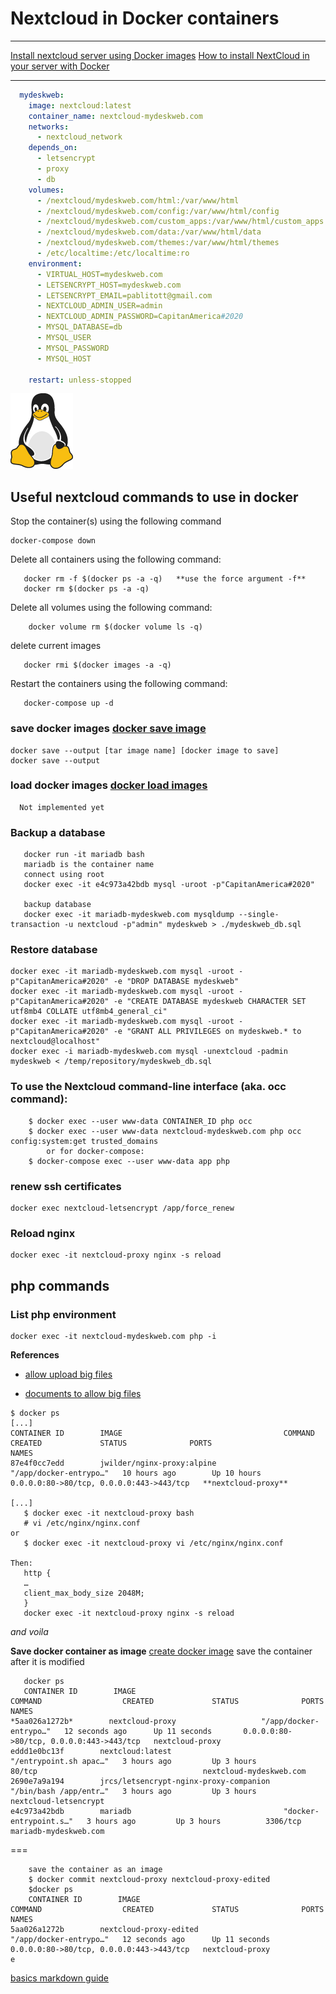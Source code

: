 
# Nextcloud in Docker containers
---
[Install nextcloud server using Docker images](https://hub.docker.com/_/nextcloud)
[How to install NextCloud in your server with Docker](https://blog.ssdnodes.com/blog/installing-nextcloud-docker/)

---
```yaml {.line-numbers}
  mydeskweb:
    image: nextcloud:latest
    container_name: nextcloud-mydeskweb.com
    networks:
      - nextcloud_network
    depends_on:
      - letsencrypt
      - proxy
      - db
    volumes:
      - /nextcloud/mydeskweb.com/html:/var/www/html
      - /nextcloud/mydeskweb.com/config:/var/www/html/config
      - /nextcloud/mydeskweb.com/custom_apps:/var/www/html/custom_apps
      - /nextcloud/mydeskweb.com/data:/var/www/html/data
      - /nextcloud/mydeskweb.com/themes:/var/www/html/themes
      - /etc/localtime:/etc/localtime:ro
    environment:
      - VIRTUAL_HOST=mydeskweb.com
      - LETSENCRYPT_HOST=mydeskweb.com
      - LETSENCRYPT_EMAIL=pablitott@gmail.com
      - NEXTCLOUD_ADMIN_USER=admin
      - NEXTCLOUD_ADMIN_PASSWORD=CapitanAmerica#2020
      - MYSQL_DATABASE=db
      - MYSQL_USER
      - MYSQL_PASSWORD 
      - MYSQL_HOST

    restart: unless-stopped

```
![Tux, Linux](tux.png)
## Useful nextcloud commands to use in docker

Stop the container(s) using the following command
```
docker-compose down
```

Delete all containers using the following command:

```
   docker rm -f $(docker ps -a -q)   **use the force argument -f**
   docker rm $(docker ps -a -q)
```

Delete all volumes using the following command:
```
    docker volume rm $(docker volume ls -q)
```

delete current images
```
   docker rmi $(docker images -a -q)
```

Restart the containers using the following command:
```
   docker-compose up -d
```
### save docker images [docker save image](https://docs.docker.com/engine/reference/commandline/save/)
```
docker save --output [tar image name] [docker image to save]
docker save --output 
```
### load docker images [docker load images](https://docs.docker.com/engine/reference/commandline/load/)
```
  Not implemented yet
```

### Backup a database
```
   docker run -it mariadb bash
   mariadb is the container name
   connect using root
   docker exec -it e4c973a42bdb mysql -uroot -p"CapitanAmerica#2020"

   backup database
   docker exec -it mariadb-mydeskweb.com mysqldump --single-transaction -u nextcloud -p"admin" mydeskweb > ./mydeskweb_db.sql
```
### Restore database
```
docker exec -it mariadb-mydeskweb.com mysql -uroot -p"CapitanAmerica#2020" -e "DROP DATABASE mydeskweb"
docker exec -it mariadb-mydeskweb.com mysql -uroot -p"CapitanAmerica#2020" -e "CREATE DATABASE mydeskweb CHARACTER SET utf8mb4 COLLATE utf8mb4_general_ci"
docker exec -it mariadb-mydeskweb.com mysql -uroot -p"CapitanAmerica#2020" -e "GRANT ALL PRIVILEGES on mydeskweb.* to nextcloud@localhost"
docker exec -i mariadb-mydeskweb.com mysql -unextcloud -padmin mydeskweb < /temp/repository/mydeskweb_db.sql
```

### To use the Nextcloud command-line interface (aka. occ command):
```
    $ docker exec --user www-data CONTAINER_ID php occ
    $ docker exec --user www-data nextcloud-mydeskweb.com php occ config:system:get trusted_domains
        or for docker-compose:
    $ docker-compose exec --user www-data app php 
```

### renew ssh certificates
```
docker exec nextcloud-letsencrypt /app/force_renew
```

### Reload nginx
```
docker exec -it nextcloud-proxy nginx -s reload
```

## php commands
### List php environment
```
docker exec -it nextcloud-mydeskweb.com php -i
```

**References**
- [allow upload big files](https://help.nextcloud.com/t/nextcloud-17-0-0-on-docker-container-where-is-the-php-ini-file/63413/10)

- [documents to allow big files](https://docs.nextcloud.com/server/17/admin_manual/configuration_files/big_file_upload_configuration.html)


```
$ docker ps
[...]
CONTAINER ID        IMAGE                                    COMMAND                  CREATED             STATUS              PORTS                                      NAMES
87e4f0cc7edd        jwilder/nginx-proxy:alpine               "/app/docker-entrypo…"   10 hours ago        Up 10 hours         0.0.0.0:80->80/tcp, 0.0.0.0:443->443/tcp   **nextcloud-proxy**

[...]
   $ docker exec -it nextcloud-proxy bash
   # vi /etc/nginx/nginx.conf
or 
   $ docker exec -it nextcloud-proxy vi /etc/nginx/nginx.conf

Then:
   http {
   …
   client_max_body_size 2048M;
   }
   docker exec -it nextcloud-proxy nginx -s reload
```
*and voila*

**Save docker container as image**
[create docker image](https://www.scalyr.com/blog/create-docker-image/)
save the container after it is modified

```
   docker ps
   CONTAINER ID        IMAGE                                    COMMAND                  CREATED             STATUS              PORTS                                      NAMES
*5aa026a1272b*        nextcloud-proxy                   "/app/docker-entrypo…"   12 seconds ago      Up 11 seconds       0.0.0.0:80->80/tcp, 0.0.0.0:443->443/tcp   nextcloud-proxy
eddd1e0bc13f        nextcloud:latest                         "/entrypoint.sh apac…"   3 hours ago         Up 3 hours          80/tcp                                     nextcloud-mydeskweb.com
2690e7a9a194        jrcs/letsencrypt-nginx-proxy-companion   "/bin/bash /app/entr…"   3 hours ago         Up 3 hours                                                     nextcloud-letsencrypt
e4c973a42bdb        mariadb                                  "docker-entrypoint.s…"   3 hours ago         Up 3 hours          3306/tcp                                   mariadb-mydeskweb.com

```
===
```
    save the container as an image
    $ docker commit nextcloud-proxy nextcloud-proxy-edited
    $docker ps
    CONTAINER ID        IMAGE                                    COMMAND                  CREATED             STATUS              PORTS                                      NAMES
5aa026a1272b        nextcloud-proxy-edited                   "/app/docker-entrypo…"   12 seconds ago      Up 11 seconds       0.0.0.0:80->80/tcp, 0.0.0.0:443->443/tcp   nextcloud-proxy
e

```

[basics markdown guide](https://www.markdownguide.org/basic-syntax/)
